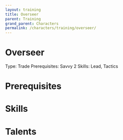 ```yaml
---
layout: training
title: Overseer
parent: Training
grand_parent: Characters
permalink: /characters/training/overseer/
---
```


# Overseer

Type: Trade
Prerequisites: Savvy 2
Skills: Lead, Tactics

# Prerequisites

# Skills

# Talents